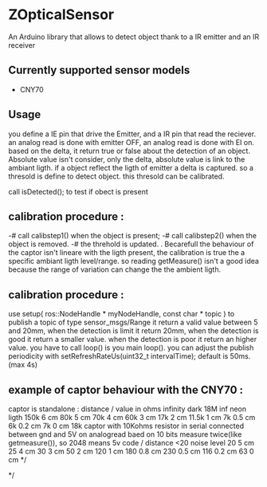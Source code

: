 # ZOpticalSensor
An Arduino library that allows to detect object thank to a IR emitter and an IR receiver

## Currently supported sensor models
- CNY70 

## Usage

you define a IE pin that drive the Emitter, and a IR pin that read the reciever.
an analog read is done with emitter OFF, an analog read is done with EI on.
based on the delta, it return true or false about the detection of an object.
Absolute value isn't consider, only the delta, absolute value is link to the ambiant ligth.
if a object reflect the ligth of emitter a delta is captured.
so a thresold is define to detect object. this thresold can be calibrated.

call isDetected(); to test if obect is present

## calibration procedure :
-# call calibstep1() when the object is present; 
-# call calibstep2() when the object is removed.
-# the threhold is updated.
.
Becarefull the behaviour of the captor isn't lineare with the ligth present, the calibration is true the a specific ambiant ligth level/range.
so reading getMeasure() isn't a good idea because the range of variation can change the the ambient ligth.


## calibration procedure :
use setup( ros::NodeHandle * myNodeHandle,	const char   *	topic ) to publish a topic of type sensor_msgs/Range 
it return a valid value between 5 and 20mm, when the detection is limit it return 20mm, when the detection is good it return a smaller value. when the detection is poor it return an higher value.
you have to call loop() is you main loop().
you can adjust the publish periodicity with setRefreshRateUs(uint32_t intervalTime); default is 50ms.(max 4s)


## example of captor behaviour with the CNY70 :
captor is standalone :
distance /  value in ohms
infinity dark         18M
inf      neon ligth   150k
6 cm			      80k
5 cm 			      70k
4 cm 			      60k
3 cm 			      17k
2 cm 			      11.5k
1 cm 			       7k
0.5 cm 			       6k
0.2 cm 			       7k
0   cm 			      18k
captor with 10Kohms resistor in serial connected between gnd and 5V
on analogread baed on 10 bits measure twice(like getmeasure()), so 2048 means 5v
code / distance
<20 		 noise level
20  			5   cm
25 				4   cm
30 				3   cm
50 				2   cm
120 			1   cm
180 			0.8 cm
230 			0.5 cm
116 			0.2 cm
63  			0   cm
*/
	



*/
